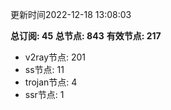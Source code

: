 更新时间2022-12-18 13:08:03

**总订阅: 45**
**总节点: 843**
**有效节点: 217**
- v2ray节点: 201
- ss节点: 11
- trojan节点: 4
- ssr节点: 1
